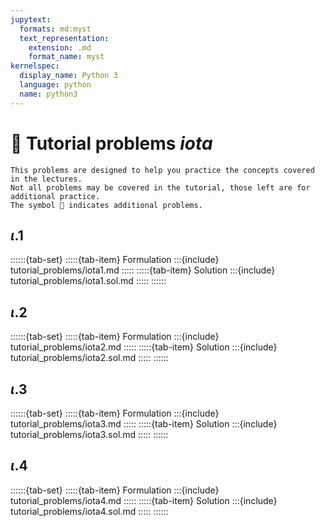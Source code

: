 ```yaml
---
jupytext:
  formats: md:myst
  text_representation:
    extension: .md
    format_name: myst
kernelspec:
  display_name: Python 3
  language: python
  name: python3
---
```


# 🔬 Tutorial problems *iota*

```{note}
This problems are designed to help you practice the concepts covered in the lectures.
Not all problems may be covered in the tutorial, those left are for additional practice.
The symbol 🍹 indicates additional problems.
```

## $\iota$.1

::::::{tab-set}
:::::{tab-item} Formulation
:::{include} tutorial_problems/iota1.md
:::::
:::::{tab-item} Solution
:::{include} tutorial_problems/iota1.sol.md
:::::
::::::

## $\iota$.2

::::::{tab-set}
:::::{tab-item} Formulation
:::{include} tutorial_problems/iota2.md
:::::
:::::{tab-item} Solution
:::{include} tutorial_problems/iota2.sol.md
:::::
::::::

## $\iota$.3

::::::{tab-set}
:::::{tab-item} Formulation
:::{include} tutorial_problems/iota3.md
:::::
:::::{tab-item} Solution
:::{include} tutorial_problems/iota3.sol.md
:::::
::::::

## $\iota$.4

::::::{tab-set}
:::::{tab-item} Formulation
:::{include} tutorial_problems/iota4.md
:::::
:::::{tab-item} Solution
:::{include} tutorial_problems/iota4.sol.md
:::::
::::::
